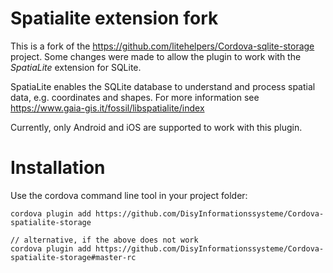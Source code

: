 # Spatialite extension fork
This is a fork of the https://github.com/litehelpers/Cordova-sqlite-storage project. Some changes were made to allow the plugin to work with the *SpatiaLite* extension for SQLite.

SpatiaLite enables the SQLite database to understand and process spatial data, e.g. coordinates and shapes. For more information see https://www.gaia-gis.it/fossil/libspatialite/index

Currently, only Android and iOS are supported to work with this plugin.

# Installation
Use the cordova command line tool in your project folder:
```
cordova plugin add https://github.com/DisyInformationssysteme/Cordova-spatialite-storage

// alternative, if the above does not work
cordova plugin add https://github.com/DisyInformationssysteme/Cordova-spatialite-storage#master-rc
```
